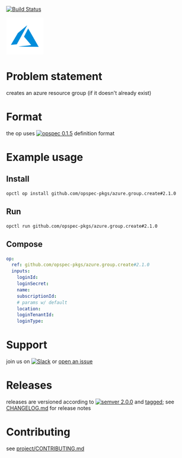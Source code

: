 [![Build Status](https://travis-ci.org/opspec-pkgs/azure.group.create.svg?branch=master)](https://travis-ci.org/opspec-pkgs/azure.group.create)

<img src="icon.svg" alt="icon" height="100px">

# Problem statement

creates an azure resource group (if it doesn't already exist)

# Format

the op uses [![opspec 0.1.5](https://img.shields.io/badge/opspec-0.1.5-brightgreen.svg?colorA=6b6b6b&colorB=fc16be)](https://opspec.io/0.1.5) definition format

# Example usage

## Install

```shell
opctl op install github.com/opspec-pkgs/azure.group.create#2.1.0
```

## Run

```
opctl run github.com/opspec-pkgs/azure.group.create#2.1.0
```

## Compose

```yaml
op:
  ref: github.com/opspec-pkgs/azure.group.create#2.1.0
  inputs:
    loginId:
    loginSecret:
    name:
    subscriptionId:
    # params w/ default
    location:
    loginTenantId:
    loginType:
```

# Support

join us on
[![Slack](https://opctl-slackin.herokuapp.com/badge.svg)](https://opctl-slackin.herokuapp.com/)
or
[open an issue](https://github.com/opspec-pkgs/azure.group.create/issues)

# Releases

releases are versioned according to
[![semver 2.0.0](https://img.shields.io/badge/semver-2.0.0-brightgreen.svg)](http://semver.org/spec/v2.0.0.html)
and [tagged](https://git-scm.com/book/en/v2/Git-Basics-Tagging); see
[CHANGELOG.md](CHANGELOG.md) for release notes

# Contributing

see
[project/CONTRIBUTING.md](https://github.com/opspec-pkgs/project/blob/master/CONTRIBUTING.md)
